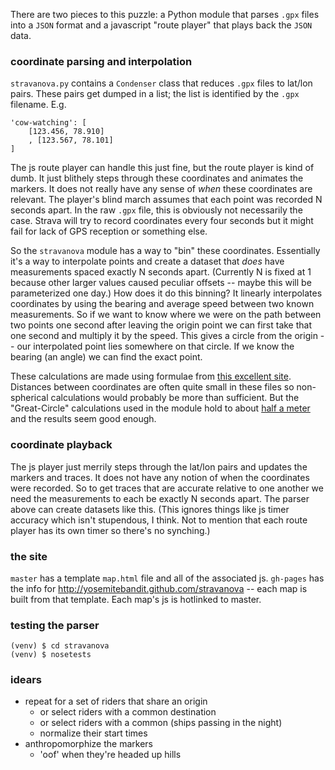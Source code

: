 There are two pieces to this puzzle:
a Python module that parses `.gpx` files into a `JSON` format
and a javascript "route player" that plays back the `JSON` data.

### coordinate parsing and interpolation
`stravanova.py` contains a `Condenser` class that reduces `.gpx` files to lat/lon pairs.
These pairs get dumped in a list; the list is identified by the `.gpx` filename.  E.g.

    'cow-watching': [
        [123.456, 78.910]
        , [123.567, 78.101]
    ]

The js route player can handle this just fine, but the route player is kind of dumb.
It just blithely steps through these coordinates and animates the markers.
It does not really have any sense of *when* these coordinates are relevant.
The player's blind march assumes that each point was recorded N seconds apart.
In the raw `.gpx` file, this is obviously not necessarily the case.
Strava will try to record coordinates every four seconds but it might fail for lack of GPS reception or something else.

So the `stravanova` module has a way to "bin" these coordinates.
Essentially it's a way to interpolate points and create a dataset that *does* have measurements spaced exactly N seconds apart.
(Currently N is fixed at 1 because other larger values caused peculiar offsets -- maybe this will be parameterized one day.)
How does it do this binning?
It linearly interpolates coordinates by using the bearing and average speed between two known measurements.
So if we want to know where we were on the path between two points one second after leaving the origin point
we can first take that one second and multiply it by the speed.
This gives a circle from the origin -- our interpolated point lies somewhere on that circle.
If we know the bearing (an angle) we can find the exact point.

These calculations are made using formulae from [this excellent site](http://www.movable-type.co.uk/scripts/latlong.html).
Distances between coordinates are often quite small in these files
so non-spherical calculations would probably be more than sufficient.
But the "Great-Circle" calculations used in the module hold to about
[half a meter](http://www.movable-type.co.uk/scripts/latlong.html) and the results seem good enough.


### coordinate playback
The js player just merrily steps through the lat/lon pairs and updates the markers and traces.
It does not have any notion of when the coordinates were recorded.
So to get traces that are accurate relative to one another we need the measurements to each be exactly N seconds apart.
The parser above can create datasets like this.
(This ignores things like js timer accuracy which isn't stupendous, I think.
Not to mention that each route player has its own timer so there's no synching.)


### the site
`master` has a template `map.html` file and all of the associated js.
`gh-pages` has the info for http://yosemitebandit.github.com/stravanova -- each map is built from that template.
Each map's js is hotlinked to master.


### testing the parser

    (venv) $ cd stravanova
    (venv) $ nosetests


### idears
* repeat for a set of riders that share an origin
    - or select riders with a common destination
    - or select riders with a common (ships passing in the night)
    - normalize their start times
* anthropomorphize the markers
    - 'oof' when they're headed up hills
